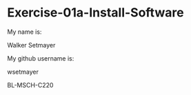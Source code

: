 # Exercise-01a-Install-Software
My name is:

Walker Setmayer

My github username is:

wsetmayer

BL-MSCH-C220

